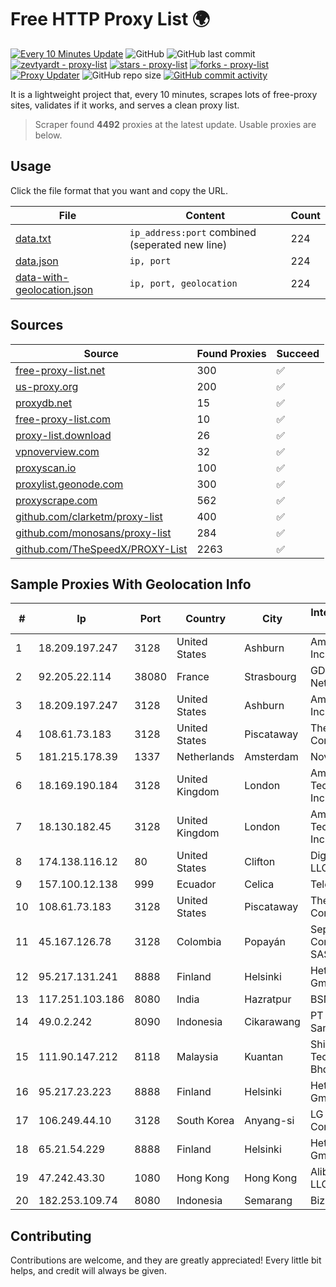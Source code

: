 
# Free HTTP Proxy List 🌍

[![Every 10 Minutes Update](https://github.com/mertguvencli/http-proxy-list/actions/workflows/main.yml/badge.svg?branch=main)](https://github.com/mertguvencli/http-proxy-list/actions/workflows/main.yml)
![GitHub](https://img.shields.io/github/license/mertguvencli/http-proxy-list)
![GitHub last commit](https://img.shields.io/github/last-commit/mertguvencli/http-proxy-list)
[![zevtyardt - proxy-list](https://img.shields.io/static/v1?label=zevtyardt&message=proxy-list&color=blue&logo=github)](https://github.com/zevtyardt/proxy-list "Go to GitHub repo")
[![stars - proxy-list](https://img.shields.io/github/stars/zevtyardt/proxy-list?style=social)](https://github.com/zevtyardt/proxy-list)
[![forks - proxy-list](https://img.shields.io/github/forks/zevtyardt/proxy-list?style=social)](https://github.com/zevtyardt/proxy-list)
[![Proxy Updater](https://github.com/zevtyardt/proxy-list/workflows/Proxy%20Updater/badge.svg)](https://github.com/zevtyardt/proxy-list/actions?query=workflow:"Proxy+Updater")
![GitHub repo size](https://img.shields.io/github/repo-size/zevtyardt/proxy-list)
[![GitHub commit activity](https://img.shields.io/github/commit-activity/m/zevtyardt/proxy-list?logo=commits)](https://github.com/zevtyardt/proxy-list/commits/main)

It is a lightweight project that, every 10 minutes, scrapes lots of free-proxy sites, validates if it works, and serves a clean proxy list.

> Scraper found **4492** proxies at the latest update. Usable proxies are below.

## Usage

Click the file format that you want and copy the URL.

|File|Content|Count|
|----|-------|-----|
|[data.txt](https://raw.githubusercontent.com/mertguvencli/http-proxy-list/main/proxy-list/data.txt)|`ip_address:port` combined (seperated new line)|224|
|[data.json](https://raw.githubusercontent.com/mertguvencli/http-proxy-list/main/proxy-list/data.json)|`ip, port`|224|
|[data-with-geolocation.json](https://raw.githubusercontent.com/mertguvencli/http-proxy-list/main/proxy-list/data-with-geolocation.json)|`ip, port, geolocation`|224|

## Sources

|Source|Found Proxies|Succeed|
|------|-------------|-------|
|[free-proxy-list.net](https://free-proxy-list.net)|300|✅|
|[us-proxy.org](https://www.us-proxy.org)|200|✅|
|[proxydb.net](http://proxydb.net)|15|✅|
|[free-proxy-list.com](https://free-proxy-list.com/?page=&port=&type%5B%5D=http&type%5B%5D=https&up_time=0&search=Search)|10|✅|
|[proxy-list.download](https://www.proxy-list.download/HTTP)|26|✅|
|[vpnoverview.com](https://vpnoverview.com/privacy/anonymous-browsing/free-proxy-servers)|32|✅|
|[proxyscan.io](https://www.proxyscan.io)|100|✅|
|[proxylist.geonode.com](https://proxylist.geonode.com/api/proxy-list?limit=300&page=1&sort_by=lastChecked&sort_type=desc&protocols=http,https)|300|✅|
|[proxyscrape.com](https://api.proxyscrape.com/v2/?request=displayproxies&protocol=http&timeout=10000&country=all&ssl=all&anonymity=all)|562|✅|
|[github.com/clarketm/proxy-list](https://raw.githubusercontent.com/clarketm/proxy-list/master/proxy-list-raw.txt)|400|✅|
|[github.com/monosans/proxy-list](https://raw.githubusercontent.com/monosans/proxy-list/main/proxies/http.txt)|284|✅|
|[github.com/TheSpeedX/PROXY-List](https://raw.githubusercontent.com/TheSpeedX/PROXY-List/master/http.txt)|2263|✅|


## Sample Proxies With Geolocation Info

|#|Ip|Port|Country|City|Internet Service Provider|
|-|--|----|-------|----|-------------------------|
|1|18.209.197.247|3128|United States|Ashburn|Amazon.com, Inc.|
|2|92.205.22.114|38080|France|Strasbourg|GD MASS Network|
|3|18.209.197.247|3128|United States|Ashburn|Amazon.com, Inc.|
|4|108.61.73.183|3128|United States|Piscataway|The Constant Company|
|5|181.215.178.39|1337|Netherlands|Amsterdam|NovoServe B.V.|
|6|18.169.190.184|3128|United Kingdom|London|Amazon Technologies Inc.|
|7|18.130.182.45|3128|United Kingdom|London|Amazon Technologies Inc.|
|8|174.138.116.12|80|United States|Clifton|DigitalOcean, LLC|
|9|157.100.12.138|999|Ecuador|Celica|Telconet S.A|
|10|108.61.73.183|3128|United States|Piscataway|The Constant Company|
|11|45.167.126.78|3128|Colombia|Popayán|Sepcom Comunicaciones SAS|
|12|95.217.131.241|8888|Finland|Helsinki|Hetzner Online GmbH|
|13|117.251.103.186|8080|India|Hazratpur|BSNL Internet|
|14|49.0.2.242|8090|Indonesia|Cikarawang|PT Usaha Adi Sanggoro|
|15|111.90.147.212|8118|Malaysia|Kuantan|Shinjiru Technology Sdn Bhd|
|16|95.217.23.223|8888|Finland|Helsinki|Hetzner Online GmbH|
|17|106.249.44.10|3128|South Korea|Anyang-si|LG DACOM Corporation|
|18|65.21.54.229|8888|Finland|Helsinki|Hetzner Online GmbH|
|19|47.242.43.30|1080|Hong Kong|Hong Kong|Alibaba.com LLC|
|20|182.253.109.74|8080|Indonesia|Semarang|Biznet Metronet|



## Contributing

Contributions are welcome, and they are greatly appreciated! Every
little bit helps, and credit will always be given.

